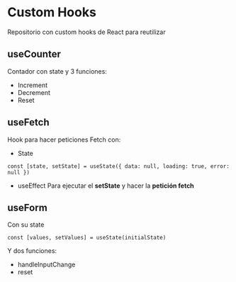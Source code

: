 # Custom Hooks

Repositorio con custom hooks de React para reutilizar

## useCounter
Contador con state y 3 funciones:
* Increment
* Decrement
* Reset

## useFetch
Hook para hacer peticiones Fetch con:
* State
```
const [state, setState] = useState({ data: null, loading: true, error: null })
```
* useEffect
Para ejecutar el **setState** y hacer la **petición fetch**

## useForm
Con su state 
```
const [values, setValues] = useState(initialState)
```
Y dos funciones: 
* handleInputChange
* reset